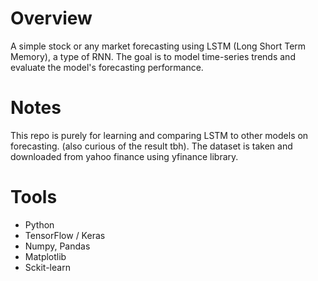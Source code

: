 # Overview
A simple stock or any market forecasting using LSTM (Long Short Term Memory), a type of RNN. The goal is to model time-series trends and evaluate the model's forecasting performance.

# Notes
This repo is purely for learning and comparing LSTM to other models on forecasting. (also curious of the result tbh).
The dataset is taken and downloaded from yahoo finance using yfinance library.

# Tools
- Python
- TensorFlow / Keras
- Numpy, Pandas
- Matplotlib
- Sckit-learn
